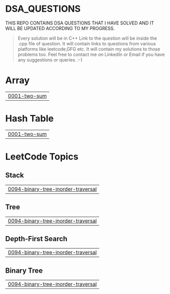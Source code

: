 # DSA_QUESTIONS

THIS REPO CONTAINS DSA QUESTIONS THAT I HAVE SOLVED AND IT WILL BE UPDATED ACCORDING TO MY PROGRESS.

>Every solution will be in C++
>Link to the question will be inside the .cpp file of question.
>It will contain links to questions from various platforms like leetcode,GFG etc.
>It will contain my solutions to those problems too.
>Feel free to contact me on LinkedIn or Email if you have any suggestions or queries. :-)


# Array
|  |
| ------- |
| [0001-two-sum](https://github.com/ehmerr/DSA_QUESTIONS/tree/master/0001-two-sum) |
# Hash Table
|  |
| ------- |
| [0001-two-sum](https://github.com/ehmerr/DSA_QUESTIONS/tree/master/0001-two-sum) |
<!---LeetCode Topics Start-->
# LeetCode Topics
## Stack
|  |
| ------- |
| [0094-binary-tree-inorder-traversal](https://github.com/ehmerr/DSA_QUESTIONS/tree/master/0094-binary-tree-inorder-traversal) |
## Tree
|  |
| ------- |
| [0094-binary-tree-inorder-traversal](https://github.com/ehmerr/DSA_QUESTIONS/tree/master/0094-binary-tree-inorder-traversal) |
## Depth-First Search
|  |
| ------- |
| [0094-binary-tree-inorder-traversal](https://github.com/ehmerr/DSA_QUESTIONS/tree/master/0094-binary-tree-inorder-traversal) |
## Binary Tree
|  |
| ------- |
| [0094-binary-tree-inorder-traversal](https://github.com/ehmerr/DSA_QUESTIONS/tree/master/0094-binary-tree-inorder-traversal) |
<!---LeetCode Topics End-->